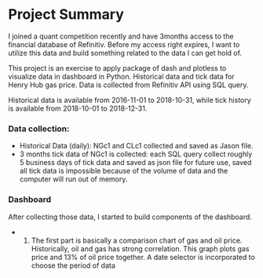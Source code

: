 
# Project Summary

I joined a quant competition recently and have 3months access to the financial database of Refinitiv. Before my access right expires, I want to utilize this data and build something related to the data I can get hold of.

This project is an exercise to apply package of dash and plotless to visualize data in dashboard in Python. Historical data and tick data for Henry Hub gas price. Data is collected from Refinitiv API using SQL query.

Historical data is available from 2016-11-01 to 2018-10-31, while tick history is available from 2018-10-01 to 2018-12-31.


### Data collection: 

* Historical Data (daily): NGc1 and CLc1 collected and saved as Jason file.
* 3 months tick data of NGc1 is collected: each SQL query collect roughly 5 business days of tick data and saved as json file for future use, saved all tick data is impossible because of the volume of data and the computer will run out of memory.

### Dashboard

After collecting those data, I started to build components of the dashboard.

* 1. The first part is basically a comparison chart of gas and oil price. Historically, oil and gas has strong correlation. This graph plots gas price and 13% of oil price together. A date selector is incorporated to choose the period of data
 
